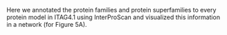 Here we annotated the protein families and protein superfamilies to every protein model in ITAG4.1 using InterProScan
and visualized this information in a network (for Figure 5A).
